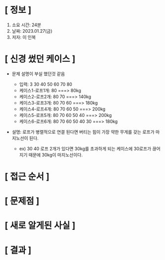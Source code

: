 # **[ 정보 ]**
1. 소요 시간: 24분
2. 날짜: 2023.01.27(금)
3. 저자: 이 인복

# **[ 신경 썼던 케이스 ]**
- 문제 설명이 부실 했던것 같음
    - 입력: 3 30 40 50 60 70 80
    - 케이스1-로프1개: 80 ===> 80kg
    - 케이스2-로프2개: 80 70 ===> 140kg
    - 케이스3-로프3개: 80 70 60 ===> 180kg
    - 케이스4-로프4개: 80 70 60 50 ===> 200kg
    - 케이스5-로프5개: 80 70 60 50 40 ===> 200kg
    - 케이스6-로프6개: 80 70 60 50 40 30 ===> 180kg
    
- 설명: 로프가 병렬적으로 연결 된다면 버티는 힘이 가장 약한 무게를 갖는 로프가 마지노선이 된다.
    - ex) 30 40 로프 2개가 있다면 30kg를 초과하게 되는 케이스에 30로프가 끊어지기 때문에 30kg이 마지노선이다.

# **[ 접근 순서 ]**

# **[ 문제점 ]**

# **[ 새로 알게된 사실 ]**

# **[ 결과 ]**




         
